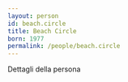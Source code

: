 ```yaml
---
layout: person
id: beach.circle
title: Beach Circle
born: 1977
permalink: /people/beach.circle
---
```


Dettagli della persona 